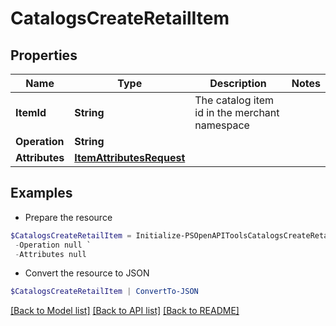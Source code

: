 # CatalogsCreateRetailItem
## Properties

Name | Type | Description | Notes
------------ | ------------- | ------------- | -------------
**ItemId** | **String** | The catalog item id in the merchant namespace | 
**Operation** | **String** |  | 
**Attributes** | [**ItemAttributesRequest**](ItemAttributesRequest.md) |  | 

## Examples

- Prepare the resource
```powershell
$CatalogsCreateRetailItem = Initialize-PSOpenAPIToolsCatalogsCreateRetailItem  -ItemId DS0294-M `
 -Operation null `
 -Attributes null
```

- Convert the resource to JSON
```powershell
$CatalogsCreateRetailItem | ConvertTo-JSON
```

[[Back to Model list]](../README.md#documentation-for-models) [[Back to API list]](../README.md#documentation-for-api-endpoints) [[Back to README]](../README.md)


